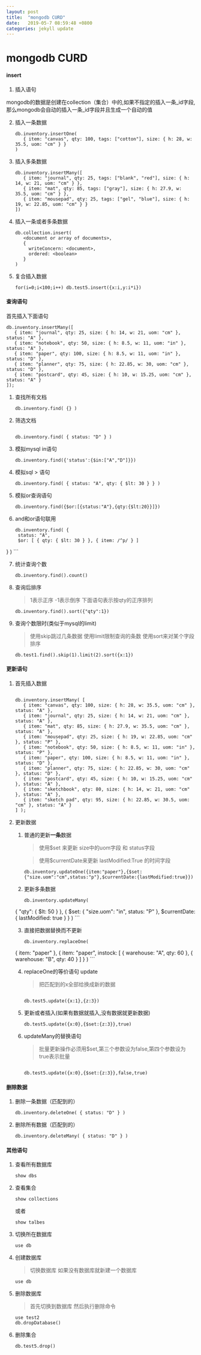 ```yaml
---
layout: post
title:  "mongodb CURD"
date:   2019-05-7 08:59:48 +0800
categories: jekyll update
---
```





# mongodb CURD

#### insert

1. 插入语句

mongodb的数据是创建在collection（集合）中的,如果不指定的插入一条_id字段,那么mongodb会自动的插入一条_id字段并且生成一个自动的值

2. 插入一条数据
		
	```
	db.inventory.insertOne(
	   { item: "canvas", qty: 100, tags: ["cotton"], size: { h: 28, w: 35.5, uom: "cm" } }
	)
	```

3. 插入多条数据

	```
	db.inventory.insertMany([
	   { item: "journal", qty: 25, tags: ["blank", "red"], size: { h: 14, w: 21, uom: "cm" } },
	   { item: "mat", qty: 85, tags: ["gray"], size: { h: 27.9, w: 35.5, uom: "cm" } },
	   { item: "mousepad", qty: 25, tags: ["gel", "blue"], size: { h: 19, w: 22.85, uom: "cm" } }
	])
	
	```

4. 插入一条或者多条数据

	```
	db.collection.insert(
	   <document or array of documents>,
	   {
	     writeConcern: <document>,
	     ordered: <boolean>
	   }
	)
	```
	
5. 复合插入数据

	```
	for(i=0;i<100;i++) db.test5.insert({x:i,y:i*i})
	```
	


#### 查询语句

首先插入下面语句

```
db.inventory.insertMany([
   { item: "journal", qty: 25, size: { h: 14, w: 21, uom: "cm" }, status: "A" },
   { item: "notebook", qty: 50, size: { h: 8.5, w: 11, uom: "in" }, status: "A" },
   { item: "paper", qty: 100, size: { h: 8.5, w: 11, uom: "in" }, status: "D" },
   { item: "planner", qty: 75, size: { h: 22.85, w: 30, uom: "cm" }, status: "D" },
   { item: "postcard", qty: 45, size: { h: 10, w: 15.25, uom: "cm" }, status: "A" }
]);
```

1. 查找所有文档

	```
	db.inventory.find( {} )
	```

2. 筛选文档

	```
	
	db.inventory.find( { status: "D" } )
	```

3. 模拟mysql in语句 

	```
	db.inventory.find({'status':{$in:["A","D"]}})
	```

4. 模拟sql > 语句
	
	```
	db.inventory.find( { status: "A", qty: { $lt: 30 } } )
	```
5. 模拟or查询语句

	```
	db.inventory.find({$or:[{status:"A"},{qty:{$lt:20}}]})
	```
	
6. and和or语句联用

	```
	db.inventory.find( {
     status: "A",
     $or: [ { qty: { $lt: 30 } }, { item: /^p/ } ]
} )
	```
	
7. 统计查询个数

	```
	db.inventory.find().count()
	```
	
8. 查询后排序

	> 1表示正序 -1表示倒序
	> 下面语句表示按qty的正序排列
	
	```
	db.inventory.find().sort({"qty":1})
	```
	
9. 查询个数限时(类似于mysql的limit)

	>使用skip跳过几条数据 使用limit限制查询的条数 使用sort来对某个字段排序
	
	```
	db.test1.find().skip(1).limit(2).sort({x:1})
	```

	
	
#### 更新语句

1. 首先插入数据

	```
	
	db.inventory.insertMany( [
	   { item: "canvas", qty: 100, size: { h: 28, w: 35.5, uom: "cm" }, status: "A" },
	   { item: "journal", qty: 25, size: { h: 14, w: 21, uom: "cm" }, status: "A" },
	   { item: "mat", qty: 85, size: { h: 27.9, w: 35.5, uom: "cm" }, status: "A" },
	   { item: "mousepad", qty: 25, size: { h: 19, w: 22.85, uom: "cm" }, status: "P" },
	   { item: "notebook", qty: 50, size: { h: 8.5, w: 11, uom: "in" }, status: "P" },
	   { item: "paper", qty: 100, size: { h: 8.5, w: 11, uom: "in" }, status: "D" },
	   { item: "planner", qty: 75, size: { h: 22.85, w: 30, uom: "cm" }, status: "D" },
	   { item: "postcard", qty: 45, size: { h: 10, w: 15.25, uom: "cm" }, status: "A" },
	   { item: "sketchbook", qty: 80, size: { h: 14, w: 21, uom: "cm" }, status: "A" },
	   { item: "sketch pad", qty: 95, size: { h: 22.85, w: 30.5, uom: "cm" }, status: "A" }
	] );
	
	```
	
2. 更新数据

	1. 普通的更新<b>一条</b>数据

		>使用$set 来更新 size中的uom字段 和 status字段
		
		>使用$currentDate来更新 lastModified:True 的时间字段
	
		```
		db.inventory.updateOne({item:"paper"},{$set:{"size.uom":"cm",status:"p"},$currentDate:{lastModified:true}})
		```
		
	2. 更新多条数据
		
		```
		db.inventory.updateMany(
   { "qty": { $lt: 50 } },
   {
     $set: { "size.uom": "in", status: "P" },
     $currentDate: { lastModified: true }
   }
)
		```
		
	3. 直接把数据替换而不更新

		```
		db.inventory.replaceOne(
   { item: "paper" },
   { item: "paper", instock: [ { warehouse: "A", qty: 60 }, { warehouse: "B", qty: 40 } ] }
)
		```
		
	4. replaceOne的等价语句 update

		> 把匹配到的x全部给换成新的数据
		
		```
		
		db.test5.update({x:1},{z:3})
		```
		
	5. 更新或者插入(如果有数据就插入,没有数据就更新数据)

		```
		db.test5.update({x:0},{$set:{z:3}},true)
		```
		
	6. updateMany的替换语句

		>	批量更新操作必须用$set,第三个参数设为false,第四个参数设为true表示批量
		
		```
		
		db.test5.update({x:0},{$set:{z:3}},false,true)
		```
		
#### 删除数据

1. 删除一条数据（匹配到的）

	```
	db.inventory.deleteOne( { status: "D" } )
	```

2. 删除所有数据（匹配到的）

	```
	db.inventory.deleteMany( { status: "D" } )
	```
	
		
		
#### 其他语句

1. 查看所有数据库

	```
	show dbs
	```
	
2. 查看集合

	```
	show collections
	```
	或者
	
	```
	show talbes
	```
3. 切换所在数据库

	```
	use db
	```
	
4. 创建数据库

	>切换数据库 如果没有数据库就新建一个数据库
	
	```
	use db
	```
	
5. 删除数据库

	> 首先切换到数据库 然后执行删除命令
	
	```
	use test2
	db.dropDatabase()
	```
	
6. 删除集合

	```
	db.test5.drop()
	```

		

	
	
	
	

	
	
